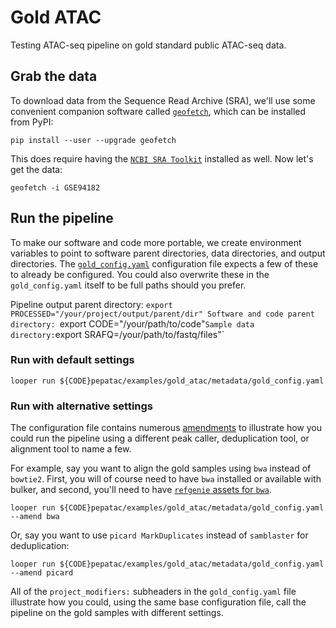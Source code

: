 # Gold ATAC

Testing ATAC-seq pipeline on gold standard public ATAC-seq data.

## Grab the data

To download data from the Sequence Read Archive (SRA), we'll use some convenient companion software called [`geofetch`](https://geofetch.databio.org), which can be installed from PyPI:

```console
pip install --user --upgrade geofetch
```

This does require having the [`NCBI SRA Toolkit`](https://trace.ncbi.nlm.nih.gov/Traces/sra/?view=toolkit_doc&f=std) installed as well. Now let's get the data:
```
geofetch -i GSE94182 
```

## Run the pipeline

To make our software and code more portable, we create environment variables to point to software parent directories, data directories, and output directories.  The [`gold_config.yaml`](https://github.com/databio/pepatac/tree/master/examples/gold_atac/metadata/gold_config.yaml) configuration file expects a few of these to already be configured. You could also overwrite these in the `gold_config.yaml` itself to be full paths should you prefer.

Pipeline output parent directory: `export PROCESSED="/your/project/output/parent/dir"
Software and code parent directory: `export CODE="/your/path/to/code"`
Sample data directory: `export SRAFQ=/your/path/to/fastq/files"`

### Run with default settings

```
looper run ${CODE}pepatac/examples/gold_atac/metadata/gold_config.yaml
```

### Run with alternative settings

The configuration file contains numerous [amendments](http://peppy.databio.org/en/latest/feature5_amend/) to illustrate how you could run the pipeline using a different peak caller, deduplication tool, or alignment tool to name a few.

For example, say you want to align the gold samples using `bwa` instead of `bowtie2`. First, you will of course need to have `bwa` installed or available with bulker, and second, you'll need to have [`refgenie` assets for `bwa`](http://refgenie.databio.org/en/latest/available_assets/#bwa_index).

```
looper run ${CODE}pepatac/examples/gold_atac/metadata/gold_config.yaml --amend bwa
```

Or, say you want to use `picard MarkDuplicates` instead of `samblaster` for deduplication:

```
looper run ${CODE}pepatac/examples/gold_atac/metadata/gold_config.yaml --amend picard
```

All of the `project_modifiers:` subheaders in the `gold_config.yaml` file illustrate how you could, using the same base configuration file, call the pipeline on the gold samples with different settings. 